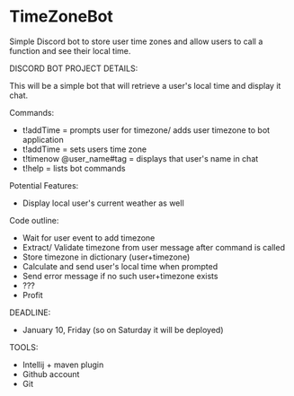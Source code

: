 # TimeZoneBot
Simple Discord bot to store user time zones and allow users to call a function and see their local time.

DISCORD BOT PROJECT DETAILS:

This will be a simple bot that will retrieve a user's local time and display it chat.

Commands:
   - t!addTime = prompts user for timezone/ adds user timezone to bot application
   - t!addTime <OffsetZone> = sets users time zone
   - t!timenow @user_name#tag = displays that user's name in chat
   - t!help = lists bot commands

Potential Features:
   - Display local user's current weather as well

Code outline:
   - Wait for user event to add timezone
   - Extract/ Validate timezone from user message after command is called
   - Store timezone in dictionary (user+timezone)
   - Calculate and send user's local time when prompted
   - Send error message if no such user+timezone exists
   - ???
   - Profit

DEADLINE:
   - January 10, Friday (so on Saturday it will be deployed)

TOOLS:
   - Intellij + maven plugin
   - Github account
   - Git

